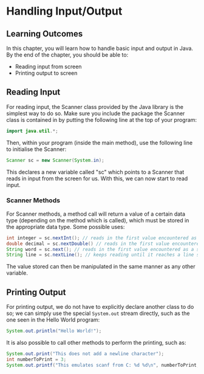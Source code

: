 # Handling Input/Output

## Learning Outcomes

In this chapter, you will learn how to handle basic input and output in Java.
By the end of the chapter, you should be able to:
- Reading input from screen
- Printing output to screen

## Reading Input

For reading input, the Scanner class provided by the Java library is the simplest way to do so. Make sure you include the package the Scanner class is contained in by putting the following line at the top of your program:

```java
import java.util.*;
```

Then, within your program (inside the main method), use the following line to initialise the Scanner:

```java
Scanner sc = new Scanner(System.in);
```

This declares a new variable called "sc" which points to a Scanner that reads in input from the screen for us. With this, we can now start to read input.

### Scanner Methods

For Scanner methods, a method call will return a value of a certain data type (depending on the method which is called), which must be stored in the appropriate data type. Some possible uses:

```java
int integer = sc.nextInt(); // reads in the first value encountered as an integer
double decimal = sc.nextDouble() // reads in the first value encountered as a double
String word = sc.next(); // reads in the first value encountered as a string, and stops upon encountering a whitespace.
String line = sc.nextLine(); // keeps reading until it reaches a line separator
```

The value stored can then be manipulated in the same manner as any other variable.

## Printing Output

For printing output, we do not have to explicitly declare another class to do so; we can simply use the special `System.out` stream directly, such as the one seen in the Hello World program:

```java
System.out.println("Hello World!");
```

It is also possible to call other methods to perform the printing, such as:
```java
System.out.print("This does not add a newline character");
int numberToPrint = 3;
System.out.printf("This emulates scanf from C: %d %d\n", numberToPrint, 8);
```
